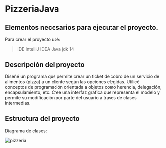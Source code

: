 # PizzeriaJava

## Elementos necesarios para ejecutar el proyecto.
Para crear el proyecto usé:
> IDE IntelliJ IDEA
> Java jdk 14

## Descripción del proyecto
Diseñé un programa que permite crear un ticket de cobro de un servicio de alimentos (pizza) a un cliente según las opciones elegidas.
Utilicé conceptos de programación orientada a objetos como herencia, delegación, encapsulamiento, etc.
Cree una interfaz grafica que representa el modelo y permite su modificación por parte del usuario a traves de clases intermedias.

## Estructura del proyecto
Diagrama de clases:

![pizzeria](https://user-images.githubusercontent.com/19522803/110900941-4d895e00-82e2-11eb-87f0-21d616f31b28.png)

